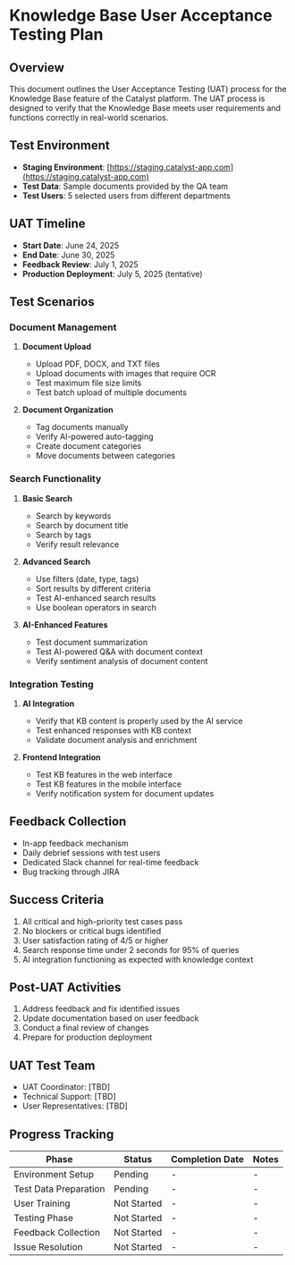 # Knowledge Base User Acceptance Testing Plan

## Overview

This document outlines the User Acceptance Testing (UAT) process for the Knowledge Base feature of the Catalyst platform. The UAT process is designed to verify that the Knowledge Base meets user requirements and functions correctly in real-world scenarios.

## Test Environment

- **Staging Environment**: [https://staging.catalyst-app.com](https://staging.catalyst-app.com)
- **Test Data**: Sample documents provided by the QA team
- **Test Users**: 5 selected users from different departments

## UAT Timeline

- **Start Date**: June 24, 2025
- **End Date**: June 30, 2025
- **Feedback Review**: July 1, 2025
- **Production Deployment**: July 5, 2025 (tentative)

## Test Scenarios

### Document Management

1. **Document Upload**
   - Upload PDF, DOCX, and TXT files
   - Upload documents with images that require OCR
   - Test maximum file size limits
   - Test batch upload of multiple documents

2. **Document Organization**
   - Tag documents manually
   - Verify AI-powered auto-tagging
   - Create document categories
   - Move documents between categories

### Search Functionality

1. **Basic Search**
   - Search by keywords
   - Search by document title
   - Search by tags
   - Verify result relevance

2. **Advanced Search**
   - Use filters (date, type, tags)
   - Sort results by different criteria
   - Test AI-enhanced search results
   - Use boolean operators in search

3. **AI-Enhanced Features**
   - Test document summarization
   - Test AI-powered Q&A with document context
   - Verify sentiment analysis of document content

### Integration Testing

1. **AI Integration**
   - Verify that KB content is properly used by the AI service
   - Test enhanced responses with KB context
   - Validate document analysis and enrichment

2. **Frontend Integration**
   - Test KB features in the web interface
   - Test KB features in the mobile interface
   - Verify notification system for document updates

## Feedback Collection

- In-app feedback mechanism
- Daily debrief sessions with test users
- Dedicated Slack channel for real-time feedback
- Bug tracking through JIRA

## Success Criteria

1. All critical and high-priority test cases pass
2. No blockers or critical bugs identified
3. User satisfaction rating of 4/5 or higher
4. Search response time under 2 seconds for 95% of queries
5. AI integration functioning as expected with knowledge context

## Post-UAT Activities

1. Address feedback and fix identified issues
2. Update documentation based on user feedback
3. Conduct a final review of changes
4. Prepare for production deployment

## UAT Test Team

- UAT Coordinator: [TBD]
- Technical Support: [TBD]
- User Representatives: [TBD]

## Progress Tracking

| Phase | Status | Completion Date | Notes |
|-------|--------|-----------------|-------|
| Environment Setup | Pending | - | - |
| Test Data Preparation | Pending | - | - |
| User Training | Not Started | - | - |
| Testing Phase | Not Started | - | - |
| Feedback Collection | Not Started | - | - |
| Issue Resolution | Not Started | - | - |
